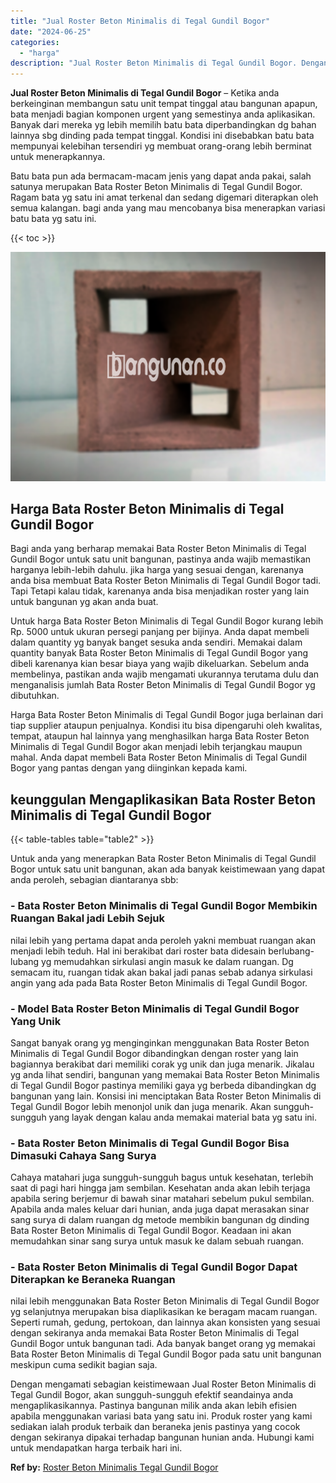 ```yaml
---
title: "Jual Roster Beton Minimalis di Tegal Gundil Bogor"
date: "2024-06-25"
categories: 
  - "harga"
description: "Jual Roster Beton Minimalis di Tegal Gundil Bogor. Dengan mengamati sebagian keistimewaan Jual Roster Beton Minimalis di Tegal Gundil Bogor, akan sungguh-sun..."
---
```


**Jual Roster Beton Minimalis di Tegal Gundil Bogor** – Ketika anda berkeinginan membangun satu unit tempat tinggal atau bangunan apapun, bata menjadi bagian komponen urgent yang semestinya anda aplikasikan. Banyak dari mereka yg lebih memilih batu bata diperbandingkan dg bahan lainnya sbg dinding pada tempat tinggal. Kondisi ini disebabkan batu bata mempunyai kelebihan tersendiri yg membuat orang-orang lebih berminat untuk menerapkannya.

Batu bata pun ada bermacam-macam jenis yang dapat anda pakai, salah satunya merupakan Bata Roster Beton Minimalis di Tegal Gundil Bogor. Ragam bata yg satu ini amat terkenal dan sedang digemari diterapkan oleh semua kalangan. bagi anda yang mau mencobanya bisa menerapkan variasi batu bata yg satu ini.

{{< toc >}}

![Jual Roster Beton Minimalis di Tegal Gundil Bogor](/images/bata-roster-minimalis-31.png)

## Harga Bata Roster Beton Minimalis di Tegal Gundil Bogor

Bagi anda yang berharap memakai Bata Roster Beton Minimalis di Tegal Gundil Bogor untuk satu unit bangunan, pastinya anda wajib memastikan harganya lebih-lebih dahulu. jika harga yang sesuai dengan, karenanya anda bisa membuat Bata Roster Beton Minimalis di Tegal Gundil Bogor tadi. Tapi Tetapi kalau tidak, karenanya anda bisa menjadikan roster yang lain untuk bangunan yg akan anda buat.

Untuk harga Bata Roster Beton Minimalis di Tegal Gundil Bogor kurang lebih Rp. 5000 untuk ukuran persegi panjang per bijinya. Anda dapat membeli dalam quantity yg banyak banget sesuka anda sendiri. Memakai dalam quantity banyak Bata Roster Beton Minimalis di Tegal Gundil Bogor yang dibeli karenanya kian besar biaya yang wajib dikeluarkan. Sebelum anda membelinya, pastikan anda wajib mengamati ukurannya terutama dulu dan menganalisis jumlah Bata Roster Beton Minimalis di Tegal Gundil Bogor yg dibutuhkan.

Harga Bata Roster Beton Minimalis di Tegal Gundil Bogor juga berlainan dari tiap supplier ataupun penjualnya. Kondisi itu bisa dipengaruhi oleh kwalitas, tempat, ataupun hal lainnya yang menghasilkan harga Bata Roster Beton Minimalis di Tegal Gundil Bogor akan menjadi lebih terjangkau maupun mahal. Anda dapat membeli Bata Roster Beton Minimalis di Tegal Gundil Bogor yang pantas dengan yang diinginkan kepada kami.

## keunggulan Mengaplikasikan Bata Roster Beton Minimalis di Tegal Gundil Bogor

{{< table-tables table="table2" >}}

Untuk anda yang menerapkan Bata Roster Beton Minimalis di Tegal Gundil Bogor untuk satu unit bangunan, akan ada banyak keistimewaan yang dapat anda peroleh, sebagian diantaranya sbb:

### \- Bata Roster Beton Minimalis di Tegal Gundil Bogor Membikin Ruangan Bakal jadi Lebih Sejuk

nilai lebih yang pertama dapat anda peroleh yakni membuat ruangan akan menjadi lebih teduh. Hal ini berakibat dari roster bata didesain berlubang-lubang yg memudahkan sirkulasi angin masuk ke dalam ruangan. Dg semacam itu, ruangan tidak akan bakal jadi panas sebab adanya sirkulasi angin yang ada pada Bata Roster Beton Minimalis di Tegal Gundil Bogor.

### \- Model Bata Roster Beton Minimalis di Tegal Gundil Bogor Yang Unik

Sangat banyak orang yg menginginkan menggunakan Bata Roster Beton Minimalis di Tegal Gundil Bogor dibandingkan dengan roster yang lain bagiannya berakibat dari memiliki corak yg unik dan juga menarik. Jikalau yg anda lihat sendiri, bangunan yang memakai Bata Roster Beton Minimalis di Tegal Gundil Bogor pastinya memiliki gaya yg berbeda dibandingkan dg bangunan yang lain. Konsisi ini menciptakan Bata Roster Beton Minimalis di Tegal Gundil Bogor lebih menonjol unik dan juga menarik. Akan sungguh-sungguh yang layak dengan kalau anda memakai material bata yg satu ini.

### \- Bata Roster Beton Minimalis di Tegal Gundil Bogor Bisa Dimasuki Cahaya Sang Surya

Cahaya matahari juga sungguh-sungguh bagus untuk kesehatan, terlebih saat di pagi hari hingga jam sembilan. Kesehatan anda akan lebih terjaga apabila sering berjemur di bawah sinar matahari sebelum pukul sembilan. Apabila anda males keluar dari hunian, anda juga dapat merasakan sinar sang surya di dalam ruangan dg metode membikin bangunan dg dinding Bata Roster Beton Minimalis di Tegal Gundil Bogor. Keadaan ini akan memudahkan sinar sang surya untuk masuk ke dalam sebuah ruangan.

### \- Bata Roster Beton Minimalis di Tegal Gundil Bogor Dapat Diterapkan ke Beraneka Ruangan

nilai lebih menggunakan Bata Roster Beton Minimalis di Tegal Gundil Bogor yg selanjutnya merupakan bisa diaplikasikan ke beragam macam ruangan. Seperti rumah, gedung, pertokoan, dan lainnya akan konsisten yang sesuai dengan sekiranya anda memakai Bata Roster Beton Minimalis di Tegal Gundil Bogor untuk bangunan tadi. Ada banyak banget orang yg memakai Bata Roster Beton Minimalis di Tegal Gundil Bogor pada satu unit bangunan meskipun cuma sedikit bagian saja.

Dengan mengamati sebagian keistimewaan Jual Roster Beton Minimalis di Tegal Gundil Bogor, akan sungguh-sungguh efektif seandainya anda mengaplikasikannya. Pastinya bangunan milik anda akan lebih efisien apabila menggunakan variasi bata yang satu ini. Produk roster yang kami sediakan ialah produk terbaik dan beraneka jenis pastinya yang cocok dengan sekiranya dipakai terhadap bangunan hunian anda. Hubungi kami untuk mendapatkan harga terbaik hari ini.

**Ref by:** [Roster Beton Minimalis Tegal Gundil Bogor](https://id.wikipedia.org/wiki/Roster)

